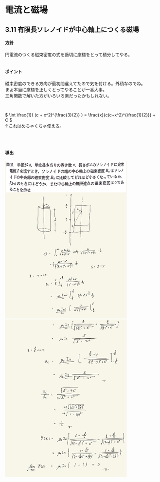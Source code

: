 <script type="text/javascript" async src="https://cdnjs.cloudflare.com/ajax/libs/mathjax/2.7.7/MathJax.js?config=TeX-MML-AM_CHTML">

</script>

<script type="text/x-mathjax-config">
 MathJax.Hub.Config({
 tex2jax: {
 inlineMath: [['$', '$'] ],
 displayMath: [ ['$$','$$'], ["\\[","\\]"] ]
 }
 });
</script>

# 電流と磁場
## 3.11 有限長ソレノイドが中心軸上につくる磁場

#### 方針

円電流のつくる磁束密度の式を適切に座標をとって積分してやる。
<br>
<br>

#### ポイント

磁束密度のできる方向が最初間違えてたので気を付ける。外積なのでね。
<br>
まぁ本当に座標を正しくとってやることが一番大事。
<br>
三角関数で解いた方がいろいろ楽だったかもしれない。

<br>

$ \int \frac{1}{ (c + x^2)^{\frac{3}{2}} } = \frac{x}{c(c+x^2)^{\frac{1}{2}}} + C $
<br>
↑これはめちゃくちゃ使える。

<br>
<br>

#### 導出

<img width="400" alt="ecmf-9" src="./images/ecmf-9.jpg">
<img width="400" alt="ecmf-10" src="./images/ecmf-10.jpg">